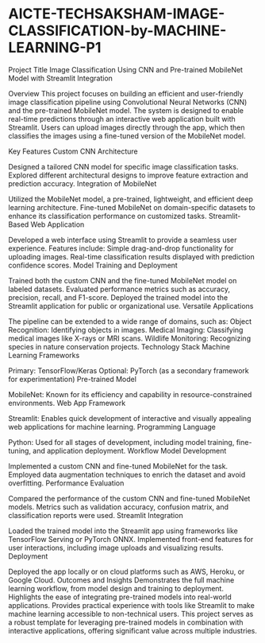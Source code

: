 # AICTE-TECHSAKSHAM-IMAGE-CLASSIFICATION-by-MACHINE-LEARNING-P1

Project Title
Image Classification Using CNN and Pre-trained MobileNet Model with Streamlit Integration

Overview
This project focuses on building an efficient and user-friendly image classification pipeline using Convolutional Neural Networks (CNN) and the pre-trained MobileNet model. The system is designed to enable real-time predictions through an interactive web application built with Streamlit. Users can upload images directly through the app, which then classifies the images using a fine-tuned version of the MobileNet model.

Key Features
Custom CNN Architecture

Designed a tailored CNN model for specific image classification tasks.
Explored different architectural designs to improve feature extraction and prediction accuracy.
Integration of MobileNet

Utilized the MobileNet model, a pre-trained, lightweight, and efficient deep learning architecture.
Fine-tuned MobileNet on domain-specific datasets to enhance its classification performance on customized tasks.
Streamlit-Based Web Application

Developed a web interface using Streamlit to provide a seamless user experience.
Features include:
Simple drag-and-drop functionality for uploading images.
Real-time classification results displayed with prediction confidence scores.
Model Training and Deployment

Trained both the custom CNN and the fine-tuned MobileNet model on labeled datasets.
Evaluated performance metrics such as accuracy, precision, recall, and F1-score.
Deployed the trained model into the Streamlit application for public or organizational use.
Versatile Applications

The pipeline can be extended to a wide range of domains, such as:
Object Recognition: Identifying objects in images.
Medical Imaging: Classifying medical images like X-rays or MRI scans.
Wildlife Monitoring: Recognizing species in nature conservation projects.
Technology Stack
Machine Learning Frameworks

Primary: TensorFlow/Keras
Optional: PyTorch (as a secondary framework for experimentation)
Pre-trained Model

MobileNet: Known for its efficiency and capability in resource-constrained environments.
Web App Framework

Streamlit: Enables quick development of interactive and visually appealing web applications for machine learning.
Programming Language

Python: Used for all stages of development, including model training, fine-tuning, and application deployment.
Workflow
Model Development

Implemented a custom CNN and fine-tuned MobileNet for the task.
Employed data augmentation techniques to enrich the dataset and avoid overfitting.
Performance Evaluation

Compared the performance of the custom CNN and fine-tuned MobileNet models.
Metrics such as validation accuracy, confusion matrix, and classification reports were used.
Streamlit Integration

Loaded the trained model into the Streamlit app using frameworks like TensorFlow Serving or PyTorch ONNX.
Implemented front-end features for user interactions, including image uploads and visualizing results.
Deployment

Deployed the app locally or on cloud platforms such as AWS, Heroku, or Google Cloud.
Outcomes and Insights
Demonstrates the full machine learning workflow, from model design and training to deployment.
Highlights the ease of integrating pre-trained models into real-world applications.
Provides practical experience with tools like Streamlit to make machine learning accessible to non-technical users.
This project serves as a robust template for leveraging pre-trained models in combination with interactive applications, offering significant value across multiple industries.
